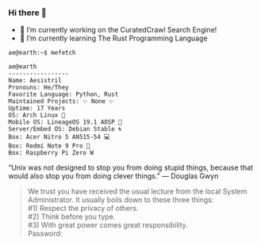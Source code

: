 ### Hi there 👋

- 🔨 I’m currently working on the CuratedCrawl Search Engine!
- 📖 I’m currently learning The Rust Programming Language

```
ae@earth:~$ mefetch 

ae@earth
-----------------
Name: Aesistril
Pronouns: He/They
Favorite Language: Python, Rust
Maintained Projects: ✨ None ✨
Uptime: 17 Years
OS: Arch Linux 🐧
Mobile OS: LineageOS 19.1 AOSP 🤖
Server/Embed OS: Debian Stable 🌀
Box: Acer Nitro 5 AN515-54 💻
Box: Redmi Note 9 Pro 📱
Box: Raspberry Pi Zero W
```
“Unix was not designed to stop you from doing stupid things, because that would also stop you from doing clever things.”
— Douglas Gwyn

> We trust you have received the usual lecture from the local System Administrator. It usually boils down to these three things:  
#1) Respect the privacy of others.  
#2) Think before you type.  
#3) With great power comes great responsibility.  
Password:

<!--
**Aesistril/Aesistril** is a ✨ _special_ ✨ repository because its `README.md` (this file) appears on your GitHub profile.

Here are some ideas to get you started:

- 🔭 I’m currently working on ...
- 🌱 I’m currently learning ...
- 👯 I’m looking to collaborate on ...
- 🤔 I’m looking for help with ...
- 💬 Ask me about ...
- 📫 How to reach me: ...
- 😄 Pronouns: ...
- ⚡ Fun fact: ...
-->
